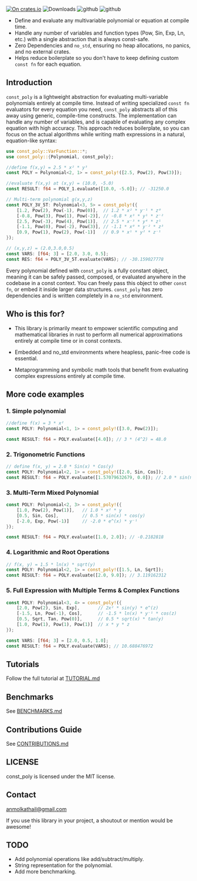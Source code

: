 [![On crates.io](https://img.shields.io/crates/v/const_poly.svg)](https://crates.io/crates/const_poly)
![Downloads](https://img.shields.io/crates/d/const_poly?style=flat-square)
![github](https://github.com/kmolan/const_poly/actions/workflows/build-tests.yml/badge.svg)
![github](https://github.com/kmolan/const_poly/actions/workflows/code-coverage.yml/badge.svg)

- Define and evaluate any multivariable polynomial or equation at compile time.
- Handle any number of variables and function types (Pow, Sin, Exp, Ln, etc.) with a single abstraction that is always const-safe.
- Zero Dependencies and `no_std`, ensuring no heap allocations, no panics, and no external crates.
- Helps reduce boilerplate so you don't have to keep defining custom `const fn` for each equation.

## Introduction
`const_poly` is a lightweight abstraction for evaluating multi-variable polynomials entirely at compile time. Instead of writing specialized `const fn` evaluators for every equation you need, `const_poly` abstracts all of this away using generic, compile-time constructs. The implementation can handle any number of variables, and is capable of evaluating any complex equation with high accuracy. This approach reduces boilerplate, so you can focus on the actual algorithms while writing math expressions in a natural, equation-like syntax:

```rust
use const_poly::VarFunction::*;
use const_poly::{Polynomial, const_poly};

//define f(x,y) = 2.5 * x² * y³
const POLY = Polynomial<2, 1> = const_poly!([2.5, Pow(2), Pow(3)]);

//evaluate f(x,y) at (x,y) = (10.0, -5.0)
const RESULT: f64 = POLY_1.evaluate([10.0, -5.0]); // -31250.0

// Multi-term polynomial g(x,y,z)
const POLY_3V_5T: Polynomial<3, 5> = const_poly!({
    [1.2, Pow(2), Pow(-1), Pow(0)],  // 1.2 * x² * y⁻¹ * z⁰
    [-0.8, Pow(3), Pow(1), Pow(-2)], // -0.8 * x³ * y¹ * z⁻²
    [2.5, Pow(-3), Pow(4), Pow(1)],  // 2.5 * x⁻³ * y⁴ * z¹
    [-1.1, Pow(0), Pow(-2), Pow(3)], // -1.1 * x⁰ * y⁻² * z³
    [0.9, Pow(1), Pow(2), Pow(-1)]   // 0.9 * x¹ * y² * z⁻¹
});

// (x,y,z) = (2.0,3.0,0.5)
const VARS: [f64; 3] = [2.0, 3.0, 0.5]; 
const RES: f64 = POLY_3V_5T.evaluate(VARS); // -30.159027778
```

Every polynomial defined with `const_poly` is a fully constant object, meaning it can be safely passed, composed, or evaluated anywhere in the codebase in a const context. You can freely pass this object to other `const fn`, or embed it inside larger data structures. `const_poly` has zero dependencies and is written completely in a `no_std` environment.

## Who is this for?
 - This library is primarily meant to empower scientific computing and mathematical libraries in rust to perform all numerical approximations entirely at compile time or in const contexts. 

 - Embedded and no_std environments where heapless, panic-free code is essential.

 - Metaprogramming and symbolic math tools that benefit from evaluating complex expressions entirely at compile time.

## More code examples

### 1. Simple polynomial
```rust
//define f(x) = 3 * x²
const POLY: Polynomial<1, 1> = const_poly!([3.0, Pow(2)]);

const RESULT: f64 = POLY.evaluate([4.0]); // 3 * (4^2) = 48.0
``` 

### 2. Trigonometric Functions
```rust
// define f(x, y) = 2.0 * Sin(x) * Cos(y)
const POLY: Polynomial<2, 1> = const_poly!([2.0, Sin, Cos]);
const RESULT: f64 = POLY.evaluate([1.57079632679, 0.0]); // 2.0 * sin(π/2) * cos(0) = 2.0
```

### 3. Multi-Term Mixed Polynomial
```rust
const POLY: Polynomial<2, 3> = const_poly!({
    [1.0, Pow(2), Pow(1)],   // 1.0 * x² * y
    [0.5, Sin, Cos],         // 0.5 * sin(x) * cos(y)
    [-2.0, Exp, Pow(-1)]     // -2.0 * e^(x) * y⁻¹
});

const RESULT: f64 = POLY.evaluate([1.0, 2.0]); // -0.2182818
```

### 4. Logarithmic and Root Operations
```rust
// f(x, y) = 1.5 * ln(x) * sqrt(y)
const POLY: Polynomial<2, 1> = const_poly!([1.5, Ln, Sqrt]);
const RESULT: f64 = POLY.evaluate([2.0, 9.0]); // 3.119162312
```

### 5. Full Expression with Multiple Terms & Complex Functions
```rust
const POLY: Polynomial<3, 4> = const_poly!({
    [2.0, Pow(2), Sin, Exp],       // 2x² * sin(y) * e^(z)
    [-1.5, Ln, Pow(-1), Cos],      // -1.5 * ln(x) * y⁻¹ * cos(z)
    [0.5, Sqrt, Tan, Pow(0)],      // 0.5 * sqrt(x) * tan(y)
    [1.0, Pow(1), Pow(1), Pow(1)]  // x * y * z
});

const VARS: [f64; 3] = [2.0, 0.5, 1.0];
const RESULT: f64 = POLY.evaluate(VARS); // 10.688476972
```

## Tutorials
Follow the full tutorial at [TUTORIAL.md](https://github.com/kmolan/const_poly/blob/main/TUTORIAL.md)

## Benchmarks
See [BENCHMARKS.md](https://github.com/kmolan/const_poly/blob/main/BENCHMARKS.md)

## Contributions Guide
See [CONTRIBUTIONS.md](https://github.com/kmolan/const_poly/blob/main/CONTRIBUTIONS.md)

## LICENSE
const_poly is licensed under the MIT license.

## Contact
anmolkathail@gmail.com

If you use this library in your project, a shoutout or mention would be awesome!

## TODO
-  Add polynomial operations like add/subtract/multiply.
-  String representation for the polynomial.
-  Add more benchmarking.


